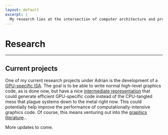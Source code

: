 ```yaml
---
layout: default
excerpt: |
  My research lies at the intersection of computer architecture and programming languages. A lot of what I like learning about is about approximate computing, which is the notion that we can trade off correctness for efficiency in applications where exact answers are important, but not critical. I help design better abstractions for this new computing formalism.
---
```


# Research

----

## Current projects

One of my current research projects under Adrian is the development of a
[GPU-specific ISA][gpu-research]. The goal is to be able to write normal high-level
graphics code, as is done now, but have a nice [intermediate representation][llvm]
that could generate efficient GPU-specific code instead of the CPU-tangled mess
that plague systems down to the metal right now. This could potentially help
improve the performance of computationally-intensive graphics code. Of course,
this means venturing out into the [graphics literature][graphics]...

More updates to come.

[gpu-research]: http://www.cs.cornell.edu/~asampson/blog/opengl.html
[llvm]:         http://www.cs.cornell.edu/~asampson/blog/llvm.html
[graphics]:     http://jcgt.org